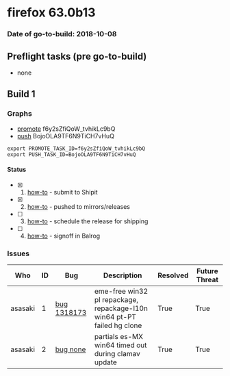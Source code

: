 # firefox 63.0b13

### Date of go-to-build: 2018-10-08

## Preflight tasks (pre go-to-build)
- none

## Build 1  

### Graphs
* [promote](https://tools.taskcluster.net/push-inspector/#/f6y2sZfiQoW_tvhikLc9bQ) f6y2sZfiQoW_tvhikLc9bQ
* [push](https://tools.taskcluster.net/push-inspector/#/BojoOLA9TF6N9TiCH7vHuQ) BojoOLA9TF6N9TiCH7vHuQ
```
export PROMOTE_TASK_ID=f6y2sZfiQoW_tvhikLc9bQ
export PUSH_TASK_ID=BojoOLA9TF6N9TiCH7vHuQ
```


#### Status
- [x] 1.  [how-to](https://wiki.mozilla.org/Release:Release_Automation_on_Mercurial:Starting_a_Release#Submit_to_Ship_It)  - submit to Shipit
- [x] 2.  [how-to](https://github.com/mozilla-releng/releasewarrior-2.0/blob/master/docs/release-promotion/desktop/howto.md#push-artifacts-to-releases-directory)  - pushed to mirrors/releases
- [ ] 3.  [how-to](https://github.com/mozilla-releng/releasewarrior-2.0/blob/master/docs/release-promotion/desktop/howto.md#ship-the-release)  - schedule the release for shipping
- [ ] 4.  [how-to](https://github.com/mozilla-releng/releasewarrior-2.0/blob/master/docs/release-promotion/desktop/howto.md#obtain-sign-offs-for-changes)  - signoff in Balrog

### Issues
| Who                 | ID               | Bug                                                                 | Description                | Resolved                | Future Threat                |
| ------------------- | ---------------- | ------------------------------------------------------------------- | -------------------------- | ----------------------- | ---------------------------- |
| asasaki  | 1 | [bug 1318173](https://bugzil.la/1318173)        | eme-free win32 pl repackage, repackage-l10n win64 pt-PT failed hg clone | True | True |
| asasaki  | 2 | [bug none](https://bugzil.la/none)        | partials es-MX win64 timed out during clamav update | True | True |

